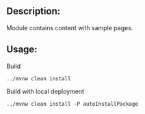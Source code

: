 ## Description:

Module contains content with sample pages.

## Usage:

Build
```
../mvnw clean install
```

Build with local deployment
```
../mvnw clean install -P autoInstallPackage
```
